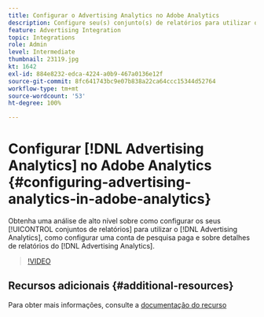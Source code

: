 ```yaml
---
title: Configurar o Advertising Analytics no Adobe Analytics
description: Configure seu(s) conjunto(s) de relatórios para utilizar o Advertising Analytics.
feature: Advertising Integration
topic: Integrations
role: Admin
level: Intermediate
thumbnail: 23119.jpg
kt: 1642
exl-id: 884e8232-edca-4224-a0b9-467a0136e12f
source-git-commit: 8fc641743bc9e07b838a22ca64ccc15344d52764
workflow-type: tm+mt
source-wordcount: '53'
ht-degree: 100%

---
```


# Configurar [!DNL Advertising Analytics] no Adobe Analytics {#configuring-advertising-analytics-in-adobe-analytics}

Obtenha uma análise de alto nível sobre como configurar os seus [!UICONTROL conjuntos de relatórios] para utilizar o [!DNL Advertising Analytics], como configurar uma conta de pesquisa paga e sobre detalhes de relatórios do [!DNL Advertising Analytics].

>[!VIDEO](https://video.tv.adobe.com/v/33101/?quality=12&learn=on&captions=por_br)

## Recursos adicionais {#additional-resources}

Para obter mais informações, consulte a [documentação do recurso](https://experienceleague.adobe.com/docs/analytics/integration/advertising-analytics/overview.html?lang=pt-BR)
